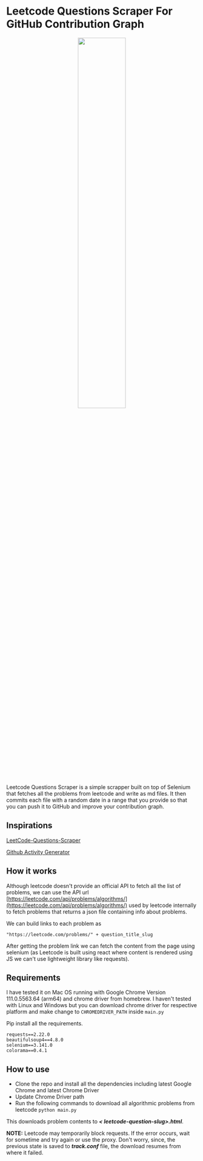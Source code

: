 # Leetcode Questions Scraper For GitHub Contribution Graph

<p align="center">
  <img src="https://static.vecteezy.com/system/resources/previews/005/161/828/original/cartoon-genie-appear-from-magic-lamp-free-vector.jpg" width=50%   height=50% style="align: center">
</p>

Leetcode Questions Scraper is a simple scrapper built on top of Selenium that fetches all the problems from leetcode and write as md files. It then commits each file with a random date in a range that you provide so that you can push it to GitHub and improve your contribution graph.

## Inspirations
[LeetCode-Questions-Scraper](https://github.com/Bishalsarang/Leetcode-Questions-Scraper)

[Github Activity Generator](https://github.com/Shpota/github-activity-generator)

## How it works

Although leetcode doesn't provide an official API to fetch all the list of problems, we can use the API url  [https://leetcode.com/api/problems/algorithms/](https://leetcode.com/api/problems/algorithms/) used by leetcode internally to fetch problems that returns a json file containing info about problems.

We can build links to each problem as

`"https://leetcode.com/problems/" + question_title_slug`

After getting the problem link we can fetch the content from the page using selenium (as Leetcode is built using react where content is rendered using JS we can't use lightweight library like requests).

## Requirements

I have tested it on Mac OS running with Google Chrome Version 111.0.5563.64 (arm64)
 and chrome driver from homebrew. I haven't tested with Linux and Windows but you can download chrome driver for respective platform and make change to `CHROMEDRIVER_PATH` inside `main.py`

Pip install all the requirements.

    requests==2.22.0
    beautifulsoup4==4.8.0
    selenium==3.141.0
    colorama==0.4.1


## How to use
 - Clone the repo and install all the dependencies including latest Google Chrome and latest Chrome Driver
 - Update Chrome Driver path
 - Run the following commands to download all algorithmic problems from leetcode
 `python main.py`

 This downloads problem contents to *****< leetcode-question-slug>.html*****.

 **NOTE:** Leetcode may temporarily block requests. If the error occurs, wait for sometime and try again or use the proxy. Don't worry, since, the previous state is saved to ***track.conf*** file, the download resumes from where it failed.


